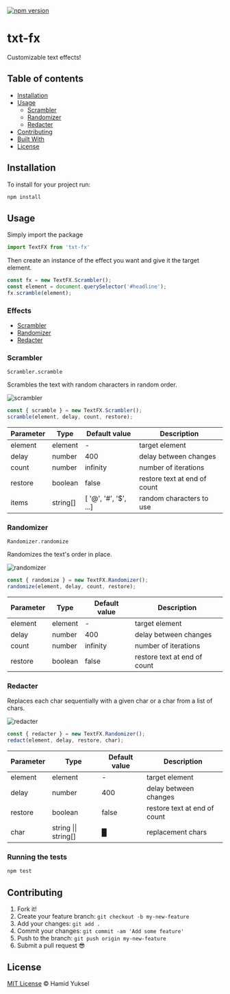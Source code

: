 [![npm version](https://badge.fury.io/js/angular2-expandable-list.svg)]()
# txt-fx

Customizable text effects!

## Table of contents
  - [Installation](#installation)
  - [Usage](#usage)
    - [Scrambler](#scrambler)
    - [Randomizer](#randomizer)
    - [Redacter](#redacter)
  - [Contributing](#contributing)
  - [Built With](#built-with)
  - [License](#license)

## Installation

To install for your project run:

```sh
npm install 
```

## Usage
Simply import the package
```js
import TextFX from 'txt-fx'
```

Then create an instance of the effect you want and give it the target element.

```js
const fx = new TextFX.Scrambler();
const element = document.querySelector('#headline');
fx.scramble(element);
```

### Effects
  - [Scrambler](#scrambler)
  - [Randomizer](#randomizer)
  - [Redacter](#redacter)

### Scrambler

`Scrambler.scramble`

Scrambles the text with random characters in random order.

![scrambler](https://github.com/yukseltron/txt-fx/assets/14843458/41236b28-46e7-4974-8a03-cd454d004100)

```js
const { scramble } = new TextFX.Scrambler();
scramble(element, delay, count, restore);
```

| Parameter | Type | Default value | Description |
| --- | --- |  --- | --- |
| element | element | - | target element |
| delay | number | 400 | delay between changes |
| count | number | infinity | number of iterations |
| restore | boolean | false | restore text at end of count | 
| items | string[] | [ '@', '#', '$', ...] | random characters to use |

### Randomizer

`Randomizer.randomize`

Randomizes the text's order in place.

![randomizer](https://github.com/yukseltron/txt-fx/assets/14843458/ad1febd3-577e-4a22-b3e3-015f67016816)


```js
const { randomize } = new TextFX.Randomizer();
randomize(element, delay, count, restore);
```

| Parameter | Type | Default value | Description |
| --- | --- |  --- | --- |
| element | element | - | target element |
| delay | number | 400 | delay between changes |
| count | number | infinity | number of iterations |
| restore | boolean | false | restore text at end of count | 


### Redacter

Replaces each char sequentially with a given char or a char from a list of chars.

![redacter](https://github.com/yukseltron/txt-fx/assets/14843458/f7b66c7e-c2d5-4cfb-acae-f3633b0d613f)

```js
const { redacter } = new TextFX.Randomizer();
redact(element, delay, restore, char);
```

| Parameter | Type | Default value | Description |
| --- | --- |  --- | --- |
| element | element | - | target element |
| delay | number | 400 | delay between changes |
| restore | boolean | false | restore text at end of count | 
| char | string \|\| string[] | █ | replacement chars |


### Running the tests

```sh
npm test
```


## Contributing

1.  Fork it!
2.  Create your feature branch: `git checkout -b my-new-feature`
3.  Add your changes: `git add .`
4.  Commit your changes: `git commit -am 'Add some feature'`
5.  Push to the branch: `git push origin my-new-feature`
6.  Submit a pull request :sunglasses:


## License

[MIT License](https://andreasonny.mit-license.org/2019) © Hamid Yuksel
